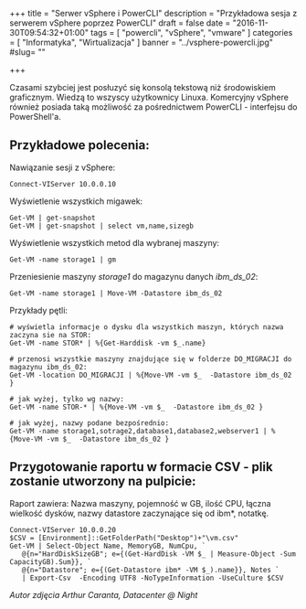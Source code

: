 +++
title = "Serwer vSphere i PowerCLI"
description = "Przykładowa sesja z serwerem vSphere poprzez PowerCLI"
draft = false
date = "2016-11-30T09:54:32+01:00"
tags = [ "powercli", "vSphere", "vmware" ]
categories = [ "Informatyka", "Wirtualizacja" ]
banner = "../vsphere-powercli.jpg"
#slug= ""

+++

Czasami szybciej jest posłuzyć się konsolą tekstową niż środowiskiem graficznym. Wiedzą to wszyscy użytkownicy Linuxa. Komercyjny vSphere również posiada taką możliwość za pośrednictwem PowerCLI - interfejsu do PowerShell'a.

<!--more-->
## Przykładowe polecenia:

Nawiązanie sesji z vSphere:
~~~
Connect-VIServer 10.0.0.10
~~~

Wyświetlenie wszystkich migawek:
~~~
Get-VM | get-snapshot
Get-VM | get-snapshot | select vm,name,sizegb
~~~

Wyświetlenie wszystkich metod dla wybranej maszyny:
~~~
Get-VM -name storage1 | gm
~~~

Przeniesienie maszyny *storage1* do magazynu danych *ibm_ds_02*:
~~~
Get-VM -name storage1 | Move-VM -Datastore ibm_ds_02
~~~

Przykłady pętli:
~~~
# wyświetla informacje o dysku dla wszystkich maszyn, których nazwa zaczyna sie na STOR:
Get-VM -name STOR* | %{Get-Harddisk -vm $_.name} 
 
# przenosi wszystkie maszyny znajdujące się w folderze DO_MIGRACJI do magazynu ibm_ds_02:
Get-VM -location DO_MIGRACJI | %{Move-VM -vm $_  -Datastore ibm_ds_02 }

# jak wyżej, tylko wg nazwy:
Get-VM -name STOR-* | %{Move-VM -vm $_  -Datastore ibm_ds_02 }

# jak wyżej, nazwy podane bezpośrednio:
Get-VM -name storage1,sotrage2,database1,database2,webserver1 | %{Move-VM -vm $_  -Datastore ibm_ds_02 }
~~~

## Przygotowanie raportu w formacie CSV - plik zostanie utworzony na pulpicie: 

Raport zawiera: Nazwa maszyny, pojemność w GB, ilość CPU, łączna wielkość dysków, nazwy datastore zaczynające się od ibm*, notatkę.

~~~
Connect-VIServer 10.0.0.20
$CSV = [Environment]::GetFolderPath("Desktop")+"\vm.csv"
Get-VM | Select-Object Name, MemoryGB, NumCpu, `
   @{n="HardDiskSizeGB"; e={(Get-HardDisk -VM $_ | Measure-Object -Sum CapacityGB).Sum}}, `
   @{n="Datastore"; e={(Get-Datastore ibm* -VM $_).name}}, Notes `
   | Export-Csv  -Encoding UTF8 -NoTypeInformation -UseCulture $CSV
~~~

*Autor zdjęcia Arthur Caranta, Datacenter @ Night*
